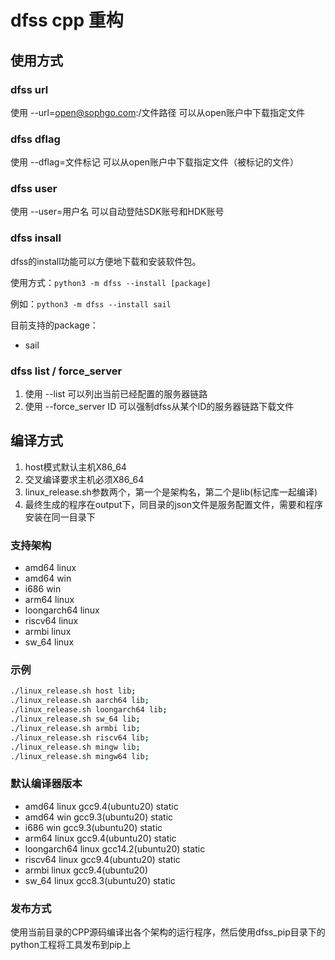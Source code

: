 # dfss cpp 重构

## 使用方式

### dfss url

使用 --url=open@sophgo.com:/文件路径 可以从open账户中下载指定文件

### dfss dflag

使用 --dflag=文件标记 可以从open账户中下载指定文件（被标记的文件）

### dfss user

使用 --user=用户名 可以自动登陆SDK账号和HDK账号

### dfss insall

dfss的install功能可以方便地下载和安装软件包。

使用方式：`python3 -m dfss --install [package]`

例如：`python3 -m dfss --install sail`

目前支持的package：

- sail

### dfss list / force_server

1. 使用 --list 可以列出当前已经配置的服务器链路
2. 使用 --force_server ID 可以强制dfss从某个ID的服务器链路下载文件

## 编译方式

1. host模式默认主机X86_64
2. 交叉编译要求主机必须X86_64
3. linux_release.sh参数两个，第一个是架构名，第二个是lib(标记库一起编译)
4. 最终生成的程序在output下，同目录的json文件是服务配置文件，需要和程序安装在同一目录下

### 支持架构

* amd64 linux
* amd64 win
* i686 win
* arm64 linux
* loongarch64 linux
* riscv64 linux
* armbi linux
* sw_64 linux

### 示例

``` bash
./linux_release.sh host lib;
./linux_release.sh aarch64 lib;
./linux_release.sh loongarch64 lib;
./linux_release.sh sw_64 lib;
./linux_release.sh armbi lib;
./linux_release.sh riscv64 lib;
./linux_release.sh mingw lib;
./linux_release.sh mingw64 lib;
```

### 默认编译器版本

* amd64 linux gcc9.4(ubuntu20) static
* amd64 win gcc9.3(ubuntu20) static
* i686 win gcc9.3(ubuntu20) static
* arm64 linux gcc9.4(ubuntu20) static
* loongarch64 linux gcc14.2(ubuntu20) static
* riscv64 linux gcc9.4(ubuntu20) static
* armbi linux gcc9.4(ubuntu20)
* sw_64 linux gcc8.3(ubuntu20) static

### 发布方式

使用当前目录的CPP源码编译出各个架构的运行程序，然后使用dfss_pip目录下的python工程将工具发布到pip上
